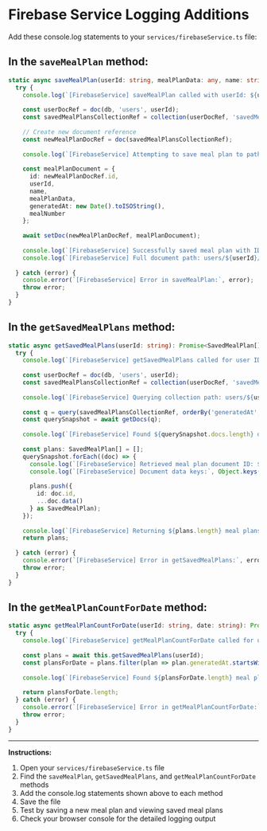 # Firebase Service Logging Additions

Add these console.log statements to your `services/firebaseService.ts` file:

## In the `saveMealPlan` method:

```typescript
static async saveMealPlan(userId: string, mealPlanData: any, name: string, mealNumber: number): Promise<void> {
  try {
    console.log(`[FirebaseService] saveMealPlan called with userId: ${userId}, name: ${name}, mealNumber: ${mealNumber}`);
    
    const userDocRef = doc(db, 'users', userId);
    const savedMealPlansCollectionRef = collection(userDocRef, 'savedMealPlans');
    
    // Create new document reference
    const newMealPlanDocRef = doc(savedMealPlansCollectionRef);
    
    console.log(`[FirebaseService] Attempting to save meal plan to path: users/${userId}/savedMealPlans/${newMealPlanDocRef.id}`);
    
    const mealPlanDocument = {
      id: newMealPlanDocRef.id,
      userId,
      name,
      mealPlanData,
      generatedAt: new Date().toISOString(),
      mealNumber
    };
    
    await setDoc(newMealPlanDocRef, mealPlanDocument);
    
    console.log(`[FirebaseService] Successfully saved meal plan with ID: ${newMealPlanDocRef.id} for user ID: ${userId}`);
    console.log(`[FirebaseService] Full document path: users/${userId}/savedMealPlans/${newMealPlanDocRef.id}`);
    
  } catch (error) {
    console.error(`[FirebaseService] Error in saveMealPlan:`, error);
    throw error;
  }
}
```

## In the `getSavedMealPlans` method:

```typescript
static async getSavedMealPlans(userId: string): Promise<SavedMealPlan[]> {
  try {
    console.log(`[FirebaseService] getSavedMealPlans called for user ID: ${userId}`);
    
    const userDocRef = doc(db, 'users', userId);
    const savedMealPlansCollectionRef = collection(userDocRef, 'savedMealPlans');
    
    console.log(`[FirebaseService] Querying collection path: users/${userId}/savedMealPlans`);
    
    const q = query(savedMealPlansCollectionRef, orderBy('generatedAt', 'desc'));
    const querySnapshot = await getDocs(q);
    
    console.log(`[FirebaseService] Found ${querySnapshot.docs.length} documents in 'savedMealPlans' for user ID: ${userId}`);
    
    const plans: SavedMealPlan[] = [];
    querySnapshot.forEach((doc) => {
      console.log(`[FirebaseService] Retrieved meal plan document ID: ${doc.id}`);
      console.log(`[FirebaseService] Document data keys:`, Object.keys(doc.data()));
      
      plans.push({
        id: doc.id,
        ...doc.data()
      } as SavedMealPlan);
    });
    
    console.log(`[FirebaseService] Returning ${plans.length} meal plans`);
    return plans;
    
  } catch (error) {
    console.error(`[FirebaseService] Error in getSavedMealPlans:`, error);
    throw error;
  }
}
```

## In the `getMealPlanCountForDate` method:

```typescript
static async getMealPlanCountForDate(userId: string, date: string): Promise<number> {
  try {
    console.log(`[FirebaseService] getMealPlanCountForDate called for user ID: ${userId}, date: ${date}`);
    
    const plans = await this.getSavedMealPlans(userId);
    const plansForDate = plans.filter(plan => plan.generatedAt.startsWith(date));
    
    console.log(`[FirebaseService] Found ${plansForDate.length} meal plans for date ${date}`);
    
    return plansForDate.length;
  } catch (error) {
    console.error(`[FirebaseService] Error in getMealPlanCountForDate:`, error);
    throw error;
  }
}
```

---

**Instructions:**
1. Open your `services/firebaseService.ts` file
2. Find the `saveMealPlan`, `getSavedMealPlans`, and `getMealPlanCountForDate` methods
3. Add the console.log statements shown above to each method
4. Save the file
5. Test by saving a new meal plan and viewing saved meal plans
6. Check your browser console for the detailed logging output
